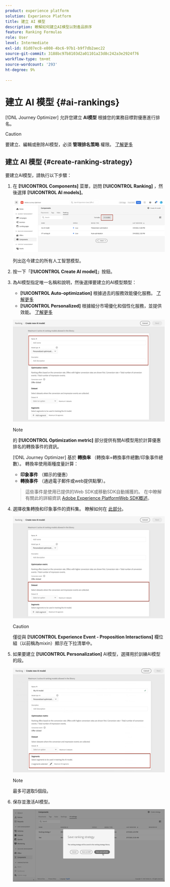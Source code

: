 ```yaml
---
product: experience platform
solution: Experience Platform
title: 建立 AI 模型
description: 瞭解如何建立AI模型以對產品排序
feature: Ranking Formulas
role: User
level: Intermediate
exl-id: 81d07ec8-e808-4bc6-97b1-b9f7db2aec22
source-git-commit: 3188bc97b8103d2a01101a23d8c242a3e2924f76
workflow-type: tm+mt
source-wordcount: '293'
ht-degree: 9%

---
```


# 建立 AI 模型 {#ai-rankings}

[!DNL Journey Optimizer] 允許您建立 **AI模型** 根據您的業務目標對優惠進行排名。

>[!CAUTION]
>
>要建立、編輯或刪除AI模型，必須 **管理排名策略** 權限。 [了解更多](../../administration/high-low-permissions.md#manage-ranking-strategies)

## 建立 AI 模型 {#create-ranking-strategy}

要建立AI模型，請執行以下步驟：

1. 在 **[!UICONTROL Components]** 菜單，訪問 **[!UICONTROL Ranking]** ，然後選擇 **[!UICONTROL AI models]**。

   ![](../assets/ai-ranking-list.png)

   列出迄今建立的所有人工智慧模型。

1. 按一下「**[!UICONTROL Create AI model]**」按鈕。

1. 為AI模型指定唯一名稱和說明，然後選擇要建立的AI模型類型：

   * **[!UICONTROL Auto-optimization]** 根據過去的服務效能優化服務。 [了解更多](auto-optimization-model.md)
   * **[!UICONTROL Personalized]** 根據細分市場優化和個性化服務，並提供效能。 [了解更多](personalized-optimization-model.md)

   ![](../assets/ai-ranking-fields.png)

   >[!NOTE]
   >
   >的 **[!UICONTROL Optimization metric]** 部分提供有關AI模型用於計算優惠排名的轉換事件的資訊。
   >
   >[!DNL Journey Optimizer] 基於 **轉換率** （轉換率=轉換事件總數/印象事件總數）。 轉換率使用兩種度量計算：
   >* **印象事件** （顯示的優惠）
   >* **轉換事件** （通過電子郵件或web提供點擊）。

   >
   >這些事件是使用已提供的Web SDK或移動SDK自動捕獲的。 在中瞭解有關此的詳細資訊 [Adobe Experience PlatformWeb SDK概述](https://experienceleague.adobe.com/docs/experience-platform/edge/home.html?lang=zh-Hant)。

1. 選擇收集轉換和印象事件的資料集。 瞭解如何在 [此部分](#create-dataset)。 <!--This dataset needs to be associated with a schema that must have the **[!UICONTROL Proposition Interactions]** field group (previously known as mixin) associated with it.-->

   ![](../assets/ai-ranking-dataset-id.png)

   >[!CAUTION]
   >
   >僅從與 **[!UICONTROL Experience Event - Proposition Interactions]** 欄位組（以前稱為mixin）顯示在下拉清單中。

1. 如果要建立 **[!UICONTROL Personalization]** AI模型，選擇用於訓練AI模型的段。

   ![](../assets/ai-ranking-segments.png)

   >[!NOTE]
   >
   >最多可選取5個段。

1. 保存並激活AI模型。

   ![](../assets/ai-ranking-save-activate.png)
